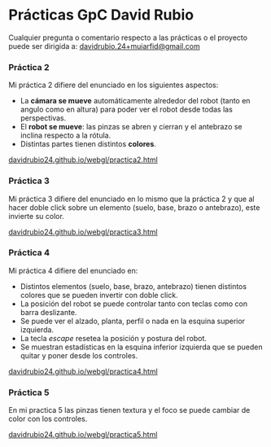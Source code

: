 # Prácticas GpC David Rubio


Cualquier pregunta o comentario respecto a las prácticas o el proyecto puede ser dirigida a:
[davidrubio.24+muiarfid@gmail.com](mailto:davidrubio.24+muiarfid@gmail.com)


### Práctica 2

Mi práctica 2 difiere del enunciado en los siguientes aspectos:
* La **cámara se mueve** automáticamente alrededor del robot (tanto en angulo como en altura) para poder ver el robot desde todas las perspectivas.
* El **robot se mueve**: las pinzas se abren y cierran y el antebrazo se inclina respecto a la rótula.
* Distintas partes tienen distintos **colores**.

[davidrubio24.github.io/webgl/practica2.html](https://davidrubio24.github.io/webgl/practica2.html)

### Práctica 3

Mi práctica 3 difiere del enunciado en lo mismo que la práctica 2 y que al hacer doble click sobre un elemento (suelo, base, brazo o antebrazo), este invierte su color.

[davidrubio24.github.io/webgl/practica3.html](https://davidrubio24.github.io/webgl/practica3.html)


### Práctica 4

Mi práctica 4 difiere del enunciado en:
* Distintos elementos (suelo, base, brazo, antebrazo) tienen distintos colores que se pueden invertir con doble click.
* La posición del robot se puede controlar tanto con teclas como con barra deslizante.
* Se puede ver el alzado, planta, perfil o nada en la esquina superior izquierda.
* La tecla *escape* resetea la posición y postura del robot.
* Se muestran estadísticas en la esquina inferior izquierda que se pueden quitar y poner desde los controles.

[davidrubio24.github.io/webgl/practica4.html](https://davidrubio24.github.io/webgl/practica4.html)


### Práctica 5
 
En mi practica 5 las pinzas tienen textura y el foco se puede cambiar de color con los controles.
 
 [davidrubio24.github.io/webgl/practica5.html](https://davidrubio24.github.io/webgl/practica5.html)
 
